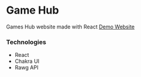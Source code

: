 # Game Hub

Games Hub website made with React
[Demo Website](https://game-hub-tamerhayek.netlify.app/)

### Technologies

-   React
-   Chakra UI
-   Rawg API

